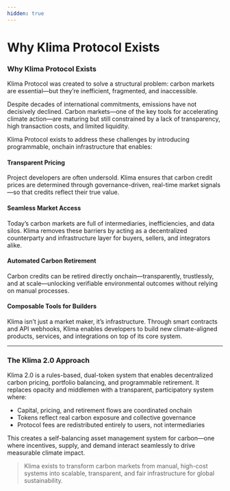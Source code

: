 ```yaml
---
hidden: true
---
```


# Why Klima Protocol Exists

### Why Klima Protocol Exists

Klima Protocol was created to solve a structural problem: carbon markets are essential—but they’re inefficient, fragmented, and inaccessible.

Despite decades of international commitments, emissions have not decisively declined. Carbon markets—one of the key tools for accelerating climate action—are maturing but still constrained by a lack of transparency, high transaction costs, and limited liquidity.

Klima Protocol exists to address these challenges by introducing programmable, onchain infrastructure that enables:

#### Transparent Pricing

Project developers are often undersold. Klima ensures that carbon credit prices are determined through governance-driven, real-time market signals—so that credits reflect their true value.

#### Seamless Market Access

Today’s carbon markets are full of intermediaries, inefficiencies, and data silos. Klima removes these barriers by acting as a decentralized counterparty and infrastructure layer for buyers, sellers, and integrators alike.

#### Automated Carbon Retirement

Carbon credits can be retired directly onchain—transparently, trustlessly, and at scale—unlocking verifiable environmental outcomes without relying on manual processes.

#### Composable Tools for Builders

Klima isn’t just a market maker, it’s infrastructure. Through smart contracts and API webhooks, Klima enables developers to build new climate-aligned products, services, and integrations on top of its core system.

***

### The Klima 2.0 Approach

Klima 2.0 is a rules-based, dual-token system that enables decentralized carbon pricing, portfolio balancing, and programmable retirement. It replaces opacity and middlemen with a transparent, participatory system where:

* Capital, pricing, and retirement flows are coordinated onchain
* Tokens reflect real carbon exposure and collective governance
* Protocol fees are redistributed entirely to users, not intermediaries

This creates a self-balancing asset management system for carbon—one where incentives, supply, and demand interact seamlessly to drive measurable climate impact.

> Klima exists to transform carbon markets from manual, high-cost systems into scalable, transparent, and fair infrastructure for global sustainability.
